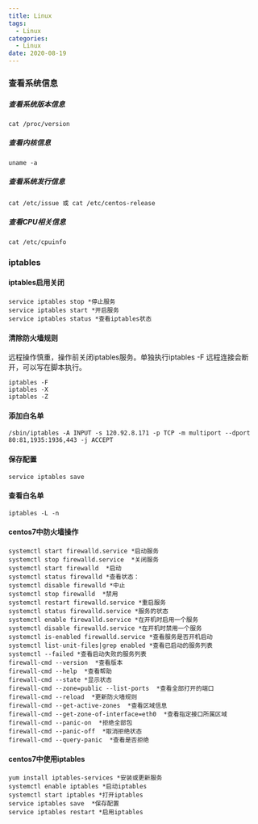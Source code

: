 ```yaml
---
title: Linux
tags:
  - Linux
categories:
  - Linux
date: 2020-08-19
---
```

### 查看系统信息

##### 查看系统版本信息

```shell
cat /proc/version
```

##### 查看内核信息

```shell
uname -a 
```

##### 查看系统发行信息

```shell
cat /etc/issue 或 cat /etc/centos-release
```

##### 查看CPU相关信息

```shell
cat /etc/cpuinfo
```

### iptables

#### iptables启用关闭

```shell
service iptables stop *停止服务 
service iptables start *开启服务
service iptables status *查看iptables状态
```

#### 清除防火墙规则

远程操作慎重，操作前关闭iptables服务。单独执行iptables -F 远程连接会断开，可以写在脚本执行。

```shell
iptables -F
iptables -X
iptables -Z
```

#### 添加白名单

```shell
/sbin/iptables -A INPUT -s 120.92.8.171 -p TCP -m multiport --dport 80:81,1935:1936,443 -j ACCEPT
```

#### 保存配置

```shell
service iptables save
```

#### 查看白名单

```shell
iptables -L -n
```

#### centos7中防火墙操作

```shell
systemctl start firewalld.service *启动服务
systemctl stop firewalld.service  *关闭服务
systemctl start firewalld  *启动
systemctl status firewalld *查看状态： 
systemctl disable firewalld *中止
systemctl stop firewalld  *禁用
systemctl restart firewalld.service *重启服务
systemctl status firewalld.service *服务的状态
systemctl enable firewalld.service *在开机时启用一个服务
systemctl disable firewalld.service *在开机时禁用一个服务
systemctl is-enabled firewalld.service *查看服务是否开机启动
systemctl list-unit-files|grep enabled *查看已启动的服务列表
systemctl --failed *查看启动失败的服务列表
firewall-cmd --version  *查看版本
firewall-cmd --help  *查看帮助
firewall-cmd --state *显示状态
firewall-cmd --zone=public --list-ports  *查看全部打开的端口
firewall-cmd --reload  *更新防火墙规则
firewall-cmd --get-active-zones  *查看区域信息
firewall-cmd --get-zone-of-interface=eth0  *查看指定接口所属区域
firewall-cmd --panic-on  *拒绝全部包
firewall-cmd --panic-off  *取消拒绝状态
firewall-cmd --query-panic  *查看是否拒绝
```

#### centos7中使用iptables

```shell
yum install iptables-services *安装或更新服务
systemctl enable iptables *启动iptables
systemctl start iptables *打开iptables
service iptables save  *保存配置
service iptables restart *启用iptables
```





